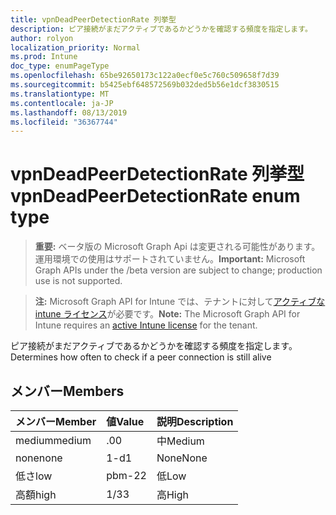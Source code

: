 ```yaml
---
title: vpnDeadPeerDetectionRate 列挙型
description: ピア接続がまだアクティブであるかどうかを確認する頻度を指定します。
author: rolyon
localization_priority: Normal
ms.prod: Intune
doc_type: enumPageType
ms.openlocfilehash: 65be92650173c122a0ecf0e5c760c509658f7d39
ms.sourcegitcommit: b5425ebf648572569b032ded5b56e1dcf3830515
ms.translationtype: MT
ms.contentlocale: ja-JP
ms.lasthandoff: 08/13/2019
ms.locfileid: "36367744"
---
```

# <a name="vpndeadpeerdetectionrate-enum-type"></a><span data-ttu-id="d390e-103">vpnDeadPeerDetectionRate 列挙型</span><span class="sxs-lookup"><span data-stu-id="d390e-103">vpnDeadPeerDetectionRate enum type</span></span>

> <span data-ttu-id="d390e-104">**重要:** ベータ版の Microsoft Graph Api は変更される可能性があります。運用環境での使用はサポートされていません。</span><span class="sxs-lookup"><span data-stu-id="d390e-104">**Important:** Microsoft Graph APIs under the /beta version are subject to change; production use is not supported.</span></span>

> <span data-ttu-id="d390e-105">**注:** Microsoft Graph API for Intune では、テナントに対して[アクティブな intune ライセンス](https://go.microsoft.com/fwlink/?linkid=839381)が必要です。</span><span class="sxs-lookup"><span data-stu-id="d390e-105">**Note:** The Microsoft Graph API for Intune requires an [active Intune license](https://go.microsoft.com/fwlink/?linkid=839381) for the tenant.</span></span>

<span data-ttu-id="d390e-106">ピア接続がまだアクティブであるかどうかを確認する頻度を指定します。</span><span class="sxs-lookup"><span data-stu-id="d390e-106">Determines how often to check if a peer connection is still alive</span></span>

## <a name="members"></a><span data-ttu-id="d390e-107">メンバー</span><span class="sxs-lookup"><span data-stu-id="d390e-107">Members</span></span>
|<span data-ttu-id="d390e-108">メンバー</span><span class="sxs-lookup"><span data-stu-id="d390e-108">Member</span></span>|<span data-ttu-id="d390e-109">値</span><span class="sxs-lookup"><span data-stu-id="d390e-109">Value</span></span>|<span data-ttu-id="d390e-110">説明</span><span class="sxs-lookup"><span data-stu-id="d390e-110">Description</span></span>|
|:---|:---|:---|
|<span data-ttu-id="d390e-111">medium</span><span class="sxs-lookup"><span data-stu-id="d390e-111">medium</span></span>|<span data-ttu-id="d390e-112">.0</span><span class="sxs-lookup"><span data-stu-id="d390e-112">0</span></span>|<span data-ttu-id="d390e-113">中</span><span class="sxs-lookup"><span data-stu-id="d390e-113">Medium</span></span>|
|<span data-ttu-id="d390e-114">none</span><span class="sxs-lookup"><span data-stu-id="d390e-114">none</span></span>|<span data-ttu-id="d390e-115">1-d</span><span class="sxs-lookup"><span data-stu-id="d390e-115">1</span></span>|<span data-ttu-id="d390e-116">None</span><span class="sxs-lookup"><span data-stu-id="d390e-116">None</span></span>|
|<span data-ttu-id="d390e-117">低さ</span><span class="sxs-lookup"><span data-stu-id="d390e-117">low</span></span>|<span data-ttu-id="d390e-118">pbm-2</span><span class="sxs-lookup"><span data-stu-id="d390e-118">2</span></span>|<span data-ttu-id="d390e-119">低</span><span class="sxs-lookup"><span data-stu-id="d390e-119">Low</span></span>|
|<span data-ttu-id="d390e-120">高額</span><span class="sxs-lookup"><span data-stu-id="d390e-120">high</span></span>|<span data-ttu-id="d390e-121">1/3</span><span class="sxs-lookup"><span data-stu-id="d390e-121">3</span></span>|<span data-ttu-id="d390e-122">高</span><span class="sxs-lookup"><span data-stu-id="d390e-122">High</span></span>|



